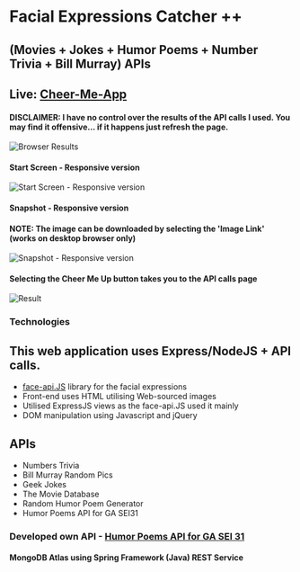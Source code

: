 # Facial Expressions Catcher ++ 

## (Movies + Jokes + Humor Poems + Number Trivia + Bill Murray) APIs

Live: [Cheer-Me-App](https://cheer-me-app.herokuapp.com)
------------

#### DISCLAIMER: I have no control over the results of the API calls I used. You may find it offensive... if it happens just refresh the page.
![Browser Results](browser.png "Browser Results")

#### Start Screen - Responsive version
![Start Screen - Responsive version](startscreen.png "Start Screen")

#### Snapshot - Responsive version

#### NOTE: The image can be downloaded by selecting the 'Image Link' (works on desktop browser only)
![Snapshot - Responsive version](snapshot.png "Snapshot")

#### Selecting the Cheer Me Up button takes you to the API calls page
![Result](browser1.png "Result")

### Technologies 

## This web application uses Express/NodeJS + API calls. 

  * [face-api.JS](https://github.com/justadudewhohacks/face-api.js?files=1) library for the facial expressions
  * Front-end uses HTML utilising Web-sourced images
  * Utilised ExpressJS views as the face-api.JS used it mainly
  * DOM manipulation using Javascript and jQuery
  
## APIs
 
  * Numbers Trivia
  * Bill Murray Random Pics
  * Geek Jokes
  * The Movie Database
  * Random Humor Poem Generator
  * Humor Poems API for GA SEI31

### Developed own API - [Humor Poems API for GA SEI 31](https://github.com/mmborres/ga-poems-java-spring-mongo/blob/master/README.md)

#### MongoDB Atlas using Spring Framework (Java) REST Service
